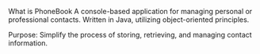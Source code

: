  What is PhoneBook
A console-based application for managing personal or professional contacts.
Written in Java, utilizing object-oriented principles.

Purpose:
Simplify the process of storing, retrieving, and managing contact information.

